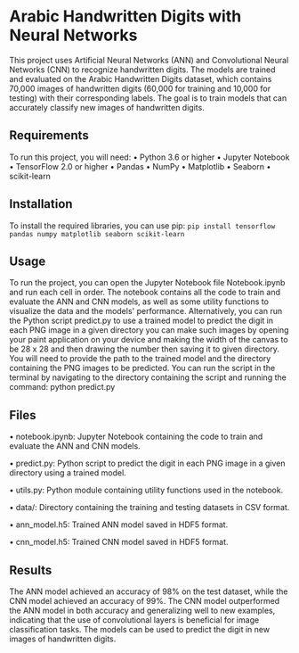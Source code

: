 # Arabic Handwritten Digits with Neural Networks
This project uses Artificial Neural Networks (ANN) and Convolutional Neural Networks (CNN) to recognize handwritten digits. The models are trained and evaluated on the Arabic Handwritten Digits dataset, which contains 70,000 images of handwritten digits (60,000 for training and 10,000 for testing) with their corresponding labels. The goal is to train models that can accurately classify new images of handwritten digits.
## Requirements
To run this project, you will need:
•	Python 3.6 or higher
•	Jupyter Notebook
•	TensorFlow 2.0 or higher
•	Pandas
•	NumPy
•	Matplotlib
•	Seaborn
•	scikit-learn
## Installation
To install the required libraries, you can use pip:
`pip install tensorflow pandas numpy matplotlib seaborn scikit-learn`
## Usage
To run the project, you can open the Jupyter Notebook file Notebook.ipynb and run each cell in order. The notebook contains all the code to train and evaluate the ANN and CNN models, as well as some utility functions to visualize the data and the models' performance.
Alternatively, you can run the Python script predict.py to use a trained model to predict the digit in each PNG image in a given directory you can make such images by opening your paint application on your device and making the width of the canvas to be 28 x 28 and then drawing the number then saving it to given directory. You will need to provide the path to the trained model and the directory containing the PNG images to be predicted. You can run the script in the terminal by navigating to the directory containing the script and running the command:
python predict.py
## Files
•	notebook.ipynb: Jupyter Notebook containing the code to train and evaluate the ANN and CNN models.

•	predict.py: Python script to predict the digit in each PNG image in a given directory using a trained model.

•	utils.py: Python module containing utility functions used in the notebook.

•	data/: Directory containing the training and testing datasets in CSV format.

•	ann_model.h5: Trained ANN model saved in HDF5 format.

•	cnn_model.h5: Trained CNN model saved in HDF5 format.

## Results
The ANN model achieved an accuracy of 98% on the test dataset, while the CNN model achieved an accuracy of 99%. The CNN model outperformed the ANN model in both accuracy and generalizing well to new examples, indicating that the use of convolutional layers is beneficial for image classification tasks. The models can be used to predict the digit in new images of handwritten digits.
